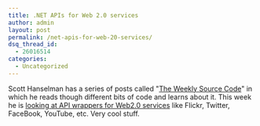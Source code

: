```yaml
---
title: .NET APIs for Web 2.0 services
author: admin
layout: post
permalink: /net-apis-for-web-20-services/
dsq_thread_id:
  - 26016514
categories:
  - Uncategorized
---
```

Scott Hanselman has a series of posts called "[The Weekly Source Code][1]" in which he reads though different bits of code and learns about it. This week he is [looking at API wrappers for Web2.0 services][2] like Flickr, Twitter, FaceBook, YouTube, etc. Very cool stuff.

 [1]: http://www.hanselman.com/blog/CategoryView.aspx?category=Source+Code
 [2]: http://www.hanselman.com/blog/TheWeeklySourceCode22CAndVBNETLibrariesToDiggFlickrFacebookYouTubeTwitterLiveServicesGoogleAndOtherWeb20APIs.aspx